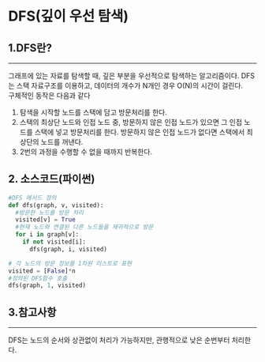 # DFS(깊이 우선 탐색)

## 1.DFS란?
***
그래프에 있는 자료를 탐색할 때, 깊은 부분을 우선적으로 탐색하는 알고리즘이다. DFS는 스택 자료구조를 이용하고, 데이터의 개수가 N개인 경우 O(N)의 시간이 걸린다.\
구체적인 동작은 다음과 같다
1. 탐색을 시작할 노드를 스택에 담고 방문처리를 한다.
2. 스택의 최상단 노드와 인접 노드 중, 방문하지 않은 인접 노드가 있으면 그 인접 노드를 스택에 넣고 방문처리를 한다. 방문하지 않은 인접 노드가 없다면 스택에서 최상단의 노드를 꺼낸다.
3. 2번의 과정을 수행할 수 없을 때까지 반복한다.
   
## 2. 소스코드(파이썬)
```py
#DFS 메서드 정의
def dfs(graph, v, visited):
  #방문한 노드를 방문 처리
  visited[v] = True
  #현재 노드와 연결된 다른 노드들을 재귀적으로 방문
  for i in graph[v]:
    if not visited[i]:
      dfs(graph, i, visited)

# 각 노드의 방문 정보를 1차원 리스트로 표현
visited = [False]*n
#정의된 DFS함수 호출
dfs(graph, 1, visited)
```

## 3.참고사항
***
DFS는 노드의 순서와 상관없이 처리가 가능하지만, 관행적으로 낮은 순번부터 처리한다.